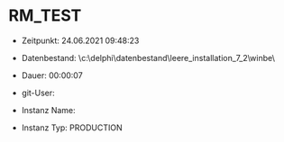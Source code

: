 # RM_TEST

- Zeitpunkt: 24.06.2021 09:48:23

- Datenbestand: \c:\delphi\datenbestand\leere_installation_7_2\winbe\
- Dauer: 00:00:07
- git-User: 
- Instanz Name: 
- Instanz Typ: PRODUCTION
